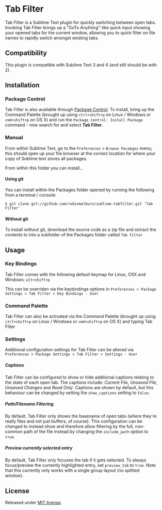 # Tab Filter

Tab Filter is a Sublime Text plugin for quickly switching between open tabs.  Invoking Tab Filter brings up a "GoTo Anything"-like quick input showing your opened tabs for the current window, allowing you to quick filter on file names to rapidly switch amongst existing tabs.

## Compatibility

This plugin is compatible with Sublime Text 3 and 4 (and still should be with 2).

## Installation

### Package Control

Tab Filter is also available through [Package Control](http://wbond.net/sublime\_packages/package\_control).  To install, bring up the Command Palette (brought up using `ctrl+shift+p` on Linux / Windows or `cmd+shift+p` on OS X) and run the `Package Control: Install Package` command - now search for and select **Tab Filter**.

### Manual

From within Sublime Text, go to the `Preferences` > `Browse Pacakges` menu; this should open up your file browser at the correct location for where your copy of Sublime text stores all packages.

From within this folder you can install...

#### Using git

You can install within the Packages folder opened by running the following from a terminal / console:

    $ git clone git://github.com/robinmalburn/sublime-tabfilter.git 'Tab Filter'

#### Without git

To install without git, download the source code as a zip file and extract the contents to into a subfolder of the Packages folder called `Tab Filter`

## Usage

### Key Bindings

Tab Filter comes with the following default keymap for Linux, OSX and Windows:  `alt+shift+p`

This can be overriden via the keybindings options in `Preferences > Package Settings > Tab Filter > Key Bindings - User`

### Command Palette

Tab Filter can also be activated via the Command Palette (brought up using `ctrl+shift+p` on Linux / Windows or `cmd+shift+p` on OS X) and typing Tab Filter

### Settings

Additional configuration settings for Tab Filter can be altered via `Preferences > Package Settings > Tab Filter > Settings - User`

##### Captions

Tab Filter can be configured to show or hide additional captions relating to the state of each open tab.  The captions include: *Current File*, *Unsaved File*, *Unsaved Changes* and *Read Only*.  Captions are shown by default, but this behaviour can be changed by setting the `show_captions` setting to `false`.

##### Path/Filename Filtering

By default, Tab Filter only shows the basename of open tabs (where they're really files and not just buffers, of course).  This configuration can be changed to instead show and therefore allow filtering by the full, non-common path of the file instead by changing the `include_path` option to `true`.

##### Preview currently selected entry

By default, Tab Filter only focuses the tab if it gets selected. To always focus/preview the currently highlighted entry, set `preview_tab` to `true`. Note that this currently only works with a single group layout (no splitted window).


## License

Released under [MIT license](https://github.com/robinmalburn/sublime-tabfilter/blob/master/license.txt).